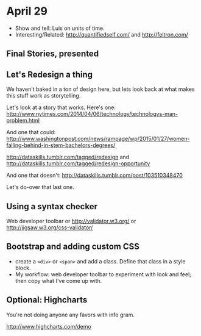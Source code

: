 # April 29

+ Show and tell: Luis on units of time. 
+ Interesting/Related: <http://quantifiedself.com/> and <http://feltron.com/>

## Final Stories, presented

## Let's Redesign a thing
We haven't baked in a ton of design here, but lets look back at what makes this stuff work as storytelling.

Let's look at a story that works. Here's one: <http://www.nytimes.com/2014/04/06/technology/technologys-man-problem.html>

And one that could: <http://www.washingtonpost.com/news/rampage/wp/2015/01/27/women-falling-behind-in-stem-bachelors-degrees/>

<http://dataskills.tumblr.com/tagged/redesign> and <http://dataskills.tumblr.com/tagged/redesign-opportunity>

And one that doesn't: <http://dataskills.tumblr.com/post/103510348470> 

Let's do-over that last one. 

## Using a syntax checker
Web developer toolbar or <http://validator.w3.org/> or <http://jigsaw.w3.org/css-validator/>

## Bootstrap and adding custom CSS

+ create a `<div>` or `<span>` and add a class. Define that class in a style block. 
+ My workflow: web developer toolbar to experiment with look and feel; then copy what I've come up with.




## Optional: Highcharts
You're not doing anyone any favors with info gram. 

<http://www.highcharts.com/demo>
